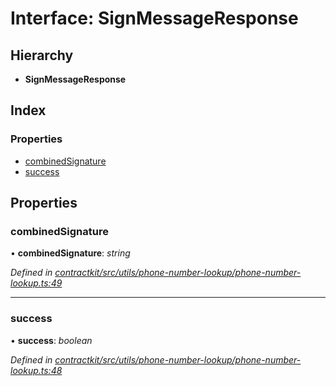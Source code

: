 # Interface: SignMessageResponse

## Hierarchy

* **SignMessageResponse**

## Index

### Properties

* [combinedSignature](_contractkit_src_utils_phone_number_lookup_phone_number_lookup_.signmessageresponse.md#combinedsignature)
* [success](_contractkit_src_utils_phone_number_lookup_phone_number_lookup_.signmessageresponse.md#success)

## Properties

###  combinedSignature

• **combinedSignature**: *string*

*Defined in [contractkit/src/utils/phone-number-lookup/phone-number-lookup.ts:49](https://github.com/celo-org/celo-monorepo/blob/master/packages/contractkit/src/utils/phone-number-lookup/phone-number-lookup.ts#L49)*

___

###  success

• **success**: *boolean*

*Defined in [contractkit/src/utils/phone-number-lookup/phone-number-lookup.ts:48](https://github.com/celo-org/celo-monorepo/blob/master/packages/contractkit/src/utils/phone-number-lookup/phone-number-lookup.ts#L48)*
